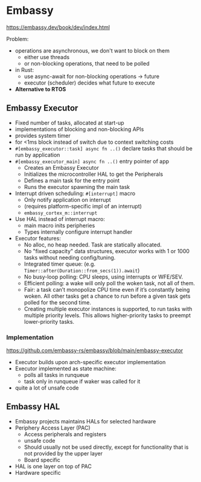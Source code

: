 # Embassy

<https://embassy.dev/book/dev/index.html>


Problem:

- operations are asynchronous, we don't want to block on them
    - either use threads
    - or non-blocking operations, that need to be polled
- in Rust: 
    - use async-await for non-blocking operations -> future
    - executor (scheduler) decides what future to execute
- **Alternative to RTOS**

## Embassy Executor

- Fixed number of tasks, allocated at start-up
- implementations of blocking and non-blocking APIs
- provides system timer
- for <1ms block instead of switch due to context switching costs
- `#[embassy_executor::task] async fn ..()` declare tasks that should be run by application
- `#[embassy_executor_main] async fn ..()` entry pointer of app
    - Creates an Embassy Executor
    - Initializes the microcontroller HAL to get the Peripherals
    - Defines a main task for the entry point
    - Runs the executor spawning the main task
- Interrupt driven scheduling: `#[interrupt]` macro  
    - Only notify application on interrupt
    - (requires platform-specific impl of an interrupt)
    - `embassy_cortex_m::interrupt`
- Use HAL instead of interrupt macro:
    - main macro inits peripheries
    - Types internally configure interrupt handler
- Executor features:
    - No alloc, no heap needed. Task are statically allocated.
    - No "fixed capacity" data structures, executor works with 1 or 1000 tasks without needing config/tuning.
    - Integrated timer queue: (e.g. `Timer::after(Duration::from_secs(1)).await`)
    - No busy-loop polling: CPU sleeps, using interrupts or WFE/SEV.
    - Efficient polling: a wake will only poll the woken task, not all of them.
    - Fair: a task can’t monopolize CPU time even if it’s constantly being woken. All other tasks get a chance to run before a given task gets polled for the second time.
    - Creating multiple executor instances is supported, to run tasks with multiple priority levels. This allows higher-priority tasks to preempt lower-priority tasks.


### Implementation

<https://github.com/embassy-rs/embassy/blob/main/embassy-executor>

- Executor builds upon arch-specific executor implementation
- Executor implemented as state machine:
  - polls all tasks in runqueue
  - task only in runqueue if waker was called for it
- quite a lot of unsafe code


## Embassy HAL

- Embassy projects maintains HALs for selected hardware
- Periphery Access Layer (PAC)
    - Access peripherals and registers
    - unsafe code
    - Should usually not be used directly, except for functionality that is not provided by the upper layer
    - Board specific
- HAL is one layer on top of PAC
- Hardware specific

